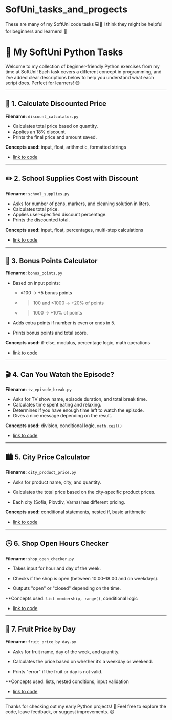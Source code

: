# SofUni_tasks_and_progects
These are many of my SoftUni code tasks 💻📘   I think they might be helpful for beginners and learners! 🚀

# 📘 My SoftUni Python Tasks

Welcome to my collection of beginner-friendly Python exercises from my time at SoftUni! Each task covers a different concept in programming, and I’ve added clear descriptions below to help you understand what each script does. Perfect for learners! 😊

---

## 🧮 1. Calculate Discounted Price

**Filename:** `discount_calculator.py`

* Calculates total price based on quantity.
* Applies an 18% discount.
* Prints the final price and amount saved.

**Concepts used:** input, float, arithmetic, formatted strings

- [link to code](https://github.com/Daniel-Gamov/SofUni_tasks_and_progects/blob/main/SofUni_Codes/discount_calcolator.py)

---

## ✏️ 2. School Supplies Cost with Discount

**Filename:** `school_supplies.py`

* Asks for number of pens, markers, and cleaning solution in liters.
* Calculates total price.
* Applies user-specified discount percentage.
* Prints the discounted total.

**Concepts used:** input, float, percentages, multi-step calculations

- [link to code](https://github.com/Daniel-Gamov/SofUni_tasks_and_progects/blob/main/SofUni_Codes/school_supplies.py)

---

## 🎁 3. Bonus Points Calculator

**Filename:** `bonus_points.py`

* Based on input points:

  * ≤100 → +5 bonus points
  * > 100 and ≤1000 → +20% of points
  * > 1000 → +10% of points
* Adds extra points if number is even or ends in 5.
* Prints bonus points and total score.

**Concepts used:** if-else, modulus, percentage logic, math operations

- [link to code](https://github.com/Daniel-Gamov/SofUni_tasks_and_progects/blob/main/SofUni_Codes/bonus_points.py)

---

## 🎬 4. Can You Watch the Episode?

**Filename:** `tv_episode_break.py`

* Asks for TV show name, episode duration, and total break time.
* Calculates time spent eating and relaxing.
* Determines if you have enough time left to watch the episode.
* Gives a nice message depending on the result.

**Concepts used:** division, conditional logic, `math.ceil()`

- [link to code](https://github.com/Daniel-Gamov/SofUni_tasks_and_progects/blob/main/SofUni_Codes/tv_episode_break.py)

---

## 🏙️ 5. City Price Calculator
**Filename:** `city_product_price.py`

* Asks for product name, city, and quantity.

* Calculates the total price based on the city-specific product prices.

* Each city (Sofia, Plovdiv, Varna) has different pricing.

**Concepts used:** conditional statements, nested if, basic arithmetic

- [link to code](https://github.com/Daniel-Gamov/SofUni_tasks_and_progects/blob/main/SofUni_Codes/city_prise_calculator.py)

---

## 🕓 6. Shop Open Hours Checker
**Filename:** `shop_open_checker.py`

* Takes input for hour and day of the week.

* Checks if the shop is open (between 10:00–18:00 and on weekdays).

* Outputs "open" or "closed" depending on the time.

**Concepts used: `list membership, range()`, conditional logic

- [link to code](https://github.com/Daniel-Gamov/SofUni_tasks_and_progects/blob/main/SofUni_Codes/shop_open_checker.py)

---

## 🍍 7. Fruit Price by Day
**Filename:** `fruit_price_by_day.py`

* Asks for fruit name, day of the week, and quantity.

* Calculates the price based on whether it’s a weekday or weekend.

* Prints "error" if the fruit or day is not valid.

**Concepts used: lists, nested conditions, input validation

- [link to code](https://github.com/Daniel-Gamov/SofUni_tasks_and_progects/blob/main/SofUni_Codes/fruit_price_by_day.py)

---

Thanks for checking out my early Python projects! 🚀 Feel free to explore the code, leave feedback, or suggest improvements. 😄
